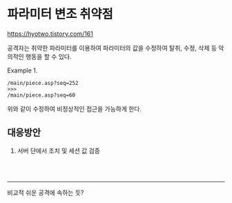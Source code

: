 # 파라미터 변조 취약점

https://hyotwo.tistory.com/161

공격자는 취약한 파라미터를 이용하여 파라미터의 값을 수정하여 탈취, 수정, 삭제 등 악의적인 행동을 할 수 있다.

Example 1.
```
/main/piece.asp?seq=252
>>>
/main/piece.asp?seq=60
```
위와 같이 수정하여 비정상적인 접근을 가능하게 한다.

## 대응방안
1. 서버 단에서 조치 및 세션 값 검증

<br><br>

---
비교적 쉬운 공격에 속하는 듯?
